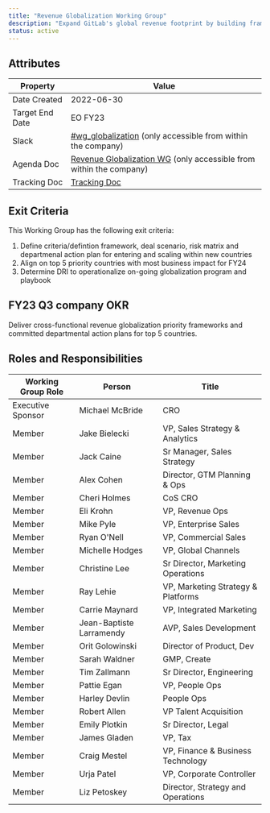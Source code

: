 ```yaml
---
title: "Revenue Globalization Working Group"
description: "Expand GitLab's global revenue footprint by building frameworks and systems to expand and focus on 5 priority countries for FY24"
status: active
---
```


## Attributes

| Property        | Value           |
|-----------------|-----------------|
| Date Created    | 2022-06-30 |
| Target End Date | EO FY23 |
| Slack           | [#wg_globalization](https://gitlab.slack.com/archives/C03MFFP0Q9J) (only accessible from within the company) |
| Agenda Doc    | [Revenue Globalization WG](https://docs.google.com/document/d/1Ul5kvUt3tHiARRpdzS9uOItkgyeQeohpPpwnCPwf4tU/edit#heading=h.pzs8q4jf90f2) (only accessible from within the company) |
| Tracking Doc | [Tracking Doc](https://docs.google.com/spreadsheets/d/14GOJvADjS7R-zonQvx3ejiCgJGsCks3U0IbjwiFChRQ/edit#gid=427771731) |

## Exit Criteria

This Working Group has the following exit criteria:

1. Define criteria/defintion framework, deal scenario, risk matrix and departmenal action plan for entering and scaling within new countries
1. Align on top 5 priority countries with most business impact for FY24
1. Determine DRI to operationalize on-going globalization program and playbook

## FY23 Q3 company OKR

Deliver cross-functional revenue globalization priority frameworks and committed departmental action plans for top 5 countries.

## Roles and Responsibilities

| Working Group Role    | Person                   | Title                                           |
|-----------------------|--------------------------|-------------------------------------------------|
| Executive Sponsor     | Michael McBride          | CRO                                             |
| Member                | Jake Bielecki            | VP, Sales Strategy & Analytics                  |
| Member                | Jack Caine               | Sr Manager, Sales Strategy                      |
| Member                | Alex Cohen               | Director, GTM Planning & Ops                    |
| Member                | Cheri Holmes             | CoS CRO                                         |
| Member                | Eli Krohn                | VP, Revenue Ops                                 |
| Member                | Mike Pyle                | VP, Enterprise Sales                            |
| Member                | Ryan O'Nell              | VP, Commercial Sales                            |
| Member                | Michelle Hodges          | VP, Global Channels                             |
| Member                | Christine Lee            | Sr Director, Marketing Operations               |
| Member                | Ray Lehie                | VP, Marketing Strategy & Platforms              |
| Member                | Carrie Maynard           | VP, Integrated Marketing                        |
| Member                | Jean-Baptiste Larramendy | AVP, Sales Development                          |
| Member                | Orit Golowinski          | Director of Product, Dev                        |
| Member                | Sarah Waldner            | GMP, Create                                     |
| Member                | Tim Zallmann             | Sr Director, Engineering                        |
| Member                | Pattie Egan              | VP, People Ops                                  |
| Member                | Harley Devlin            | People Ops                                      |
| Member                | Robert Allen             | VP Talent Acquisition                           |
| Member                | Emily Plotkin            | Sr Director, Legal                              |
| Member                | James Gladen             | VP, Tax                                         |
| Member                | Craig Mestel             | VP, Finance & Business Technology               |
| Member                | Urja Patel               | VP, Corporate Controller                        |
| Member                | Liz Petoskey             | Director, Strategy and Operations               |
